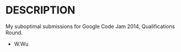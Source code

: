 DESCRIPTION
===============
My suboptimal submissions for Google Code Jam 2014, Qualifications Round.

- W.Wu

